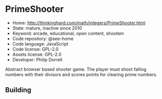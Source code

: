 # PrimeShooter

- Home: http://thinkinghard.com/math/integers/PrimeShooter.html
- State: mature, inactive since 2010
- Keyword: arcade, educational, open content, shootem
- Code repository: @see-home
- Code language: JavaScript
- Code license: GPL-2.0
- Assets license: GPL-2.0
- Developer: Philip Dorrell

Abstract browser based shooter game. The player must shoot falling numbers with their divisors and scores points for clearing prime numbers.

## Building
